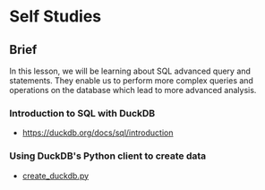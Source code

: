 # Self Studies

## Brief

In this lesson, we will be learning about SQL advanced query and statements. They enable us to perform more complex queries and operations on the database which lead to more advanced analysis.

### Introduction to SQL with DuckDB

- https://duckdb.org/docs/sql/introduction

### Using DuckDB's Python client to create data

- [create_duckdb.py](./db/create_duckdb.py)
